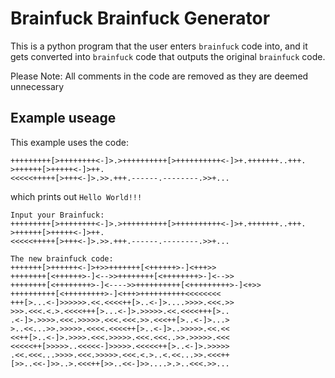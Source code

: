 # Brainfuck Brainfuck Generator

This is a python program that the user enters `brainfuck` code into, and it gets converted into `brainfuck` code that outputs the original `brainfuck` code.

Please Note: All comments in the code are removed as they are deemed unnecessary

## Example useage

This example uses the code:

```brainfuck
+++++++++[>++++++++<-]>.>++++++++++[>++++++++++<-]>+.+++++++..+++.
>++++++[>+++++<-]>++.
<<<<<+++++[>+++<-]>.>>.+++.------.--------.>>+...
```

which prints out `Hello World!!!`

```text
Input your Brainfuck:
+++++++++[>++++++++<-]>.>++++++++++[>++++++++++<-]>+.+++++++..+++.
>++++++[>+++++<-]>++.
<<<<<+++++[>+++<-]>.>>.+++.------.--------.>>+...

The new brainfuck code: 
+++++++[>++++++<-]>+>>+++++++[<++++++>-]<+++>>
++++++++[<++++++>-]<-->>++++++++[<++++++++>-]<-->>
++++++++[<++++++++>-]<---->>++++++++++[<+++++++++>-]<+>>
++++++++++[<+++++++++>-]<+++>++++++++++<<<<<<<<
+++[>...<-]>>>>>>.<<.<<<<++[>..<-]>....>>>>.<<<.>>
>>>.<<<.<.>.<<<<+++[>...<-]>.>>>>>.<<.<<<<+++[>..
.<-]>.>>>>.<<<.>>>>>.<<<.<<<.>>.<<<++[>..<-]>...>
>..<<...>>.>>>>>.<<<<.<<<<++[>..<-]>..>>>>>.<<.<<
<<++[>..<-]>.>>>>.<<<.>>>>>.<<<.<<<..>>.>>>>>.<<<
<<<<<++[>>>>>..<<<<<-]>>>>>.<<<<<++[>..<-]>.>>>>>
.<<.<<<...>>>>.<<<.>>>>>.<<<.<.>..<.<<...>>.<<<++
[>>..<<-]>>..>.<<<++[>>..<<-]>>....>.>..<<<.>>...
```

